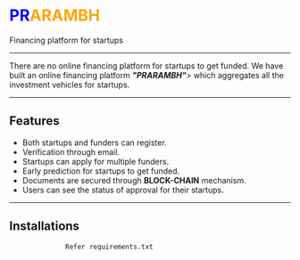  <p style="text-align: center;"><h1 style="color: blue">PR<span style="color: orange">ARAMBH</span></h1>
 	<dl>
 		<dt>Financing platform for startups </dt>
 	</dl>
</p>

---------------------------------------------------------------------------------------------------------------------

There are no online financing platform for startups to get funded.
We have built an online financing platform <i><b>"PRARAMBH"</b>></i> which aggregates all the investment vehicles for startups.

---------------------------------------------------------------------------------------------------------------------

## Features
* Both startups and funders can register.
* Verification through email.
* Startups can apply for multiple funders.
* Early prediction for startups to get funded.
* Documents are secured through <b>BLOCK-CHAIN</b> mechanism.
* Users can see the status of approval for their startups.

---------------------------------------------------------------------------------------------------------------------
## Installations
                  Refer requirements.txt